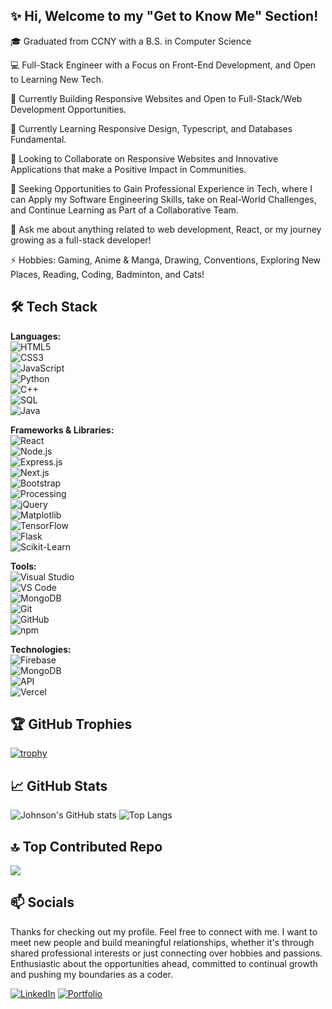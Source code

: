 ## ✨ Hi, Welcome to my "Get to Know Me" Section!

🎓 Graduated from CCNY with a B.S. in Computer Science 

💻 Full-Stack Engineer with a Focus on Front-End Development, and Open to Learning New Tech. 

🚀 Currently Building Responsive Websites and Open to Full-Stack/Web Development Opportunities. 

🌱 Currently Learning Responsive Design, Typescript, and Databases Fundamental.

👯 Looking to Collaborate on Responsive Websites and Innovative Applications that make a Positive Impact in Communities.

🤔 Seeking Opportunities to Gain Professional Experience in Tech, where I can Apply my Software Engineering Skills, take on Real-World Challenges, and Continue Learning as Part of a Collaborative Team.

💬 Ask me about anything related to web development, React, or my journey growing as a full-stack developer!

⚡ Hobbies: Gaming, Anime & Manga, Drawing, Conventions, Exploring New Places, Reading, Coding, Badminton, and Cats!

## 🛠️ Tech Stack

**Languages:**  
![HTML5](https://img.shields.io/badge/html5-%23E34F26.svg?style=for-the-badge&logo=html5&logoColor=white)  
![CSS3](https://img.shields.io/badge/css3-%231572B6.svg?style=for-the-badge&logo=css3&logoColor=white)  
![JavaScript](https://img.shields.io/badge/javascript-%23F7DF1E.svg?style=for-the-badge&logo=javascript&logoColor=black)  
![Python](https://img.shields.io/badge/python-%233776AB.svg?style=for-the-badge&logo=python&logoColor=white)  
![C++](https://img.shields.io/badge/c++-%2300599C.svg?style=for-the-badge&logo=c%2B%2B&logoColor=white)  
![SQL](https://img.shields.io/badge/sql-%23007ACC.svg?style=for-the-badge&logo=postgresql&logoColor=white)  
![Java](https://img.shields.io/badge/java-%23ED8B00.svg?style=for-the-badge&logo=java&logoColor=white)  

**Frameworks & Libraries:**  
![React](https://img.shields.io/badge/react-%2320232a.svg?style=for-the-badge&logo=react&logoColor=%2361DAFB)  
![Node.js](https://img.shields.io/badge/node.js-%23339933.svg?style=for-the-badge&logo=node.js&logoColor=white)  
![Express.js](https://img.shields.io/badge/express.js-%23404d59.svg?style=for-the-badge)  
![Next.js](https://img.shields.io/badge/next.js-%23000000.svg?style=for-the-badge&logo=next.js&logoColor=white)  
![Bootstrap](https://img.shields.io/badge/bootstrap-%23563d7c.svg?style=for-the-badge&logo=bootstrap&logoColor=white)  
![Processing](https://img.shields.io/badge/processing-%23FF2D20.svg?style=for-the-badge&logo=processingfoundation&logoColor=white)  
![jQuery](https://img.shields.io/badge/jquery-%230769AD.svg?style=for-the-badge&logo=jquery&logoColor=white)  
![Matplotlib](https://img.shields.io/badge/matplotlib-%23000000.svg?style=for-the-badge&logo=python&logoColor=white)  
![TensorFlow](https://img.shields.io/badge/tensorflow-%23FF6F00.svg?style=for-the-badge&logo=tensorflow&logoColor=white)  
![Flask](https://img.shields.io/badge/flask-%23000.svg?style=for-the-badge&logo=flask&logoColor=white)  
![Scikit-Learn](https://img.shields.io/badge/scikit_learn-%23005057.svg?style=for-the-badge&logo=scikitlearn&logoColor=white)  

**Tools:**  
![Visual Studio](https://img.shields.io/badge/visual_studio-%23007ACC.svg?style=for-the-badge&logo=visual-studio&logoColor=white)  
![VS Code](https://img.shields.io/badge/visual_studio_code-%23007ACC.svg?style=for-the-badge&logo=visual-studio-code&logoColor=white)  
![MongoDB](https://img.shields.io/badge/mongodb-%2347A248.svg?style=for-the-badge&logo=mongodb&logoColor=white)  
![Git](https://img.shields.io/badge/git-%23F05032.svg?style=for-the-badge&logo=git&logoColor=white)  
![GitHub](https://img.shields.io/badge/github-%23121011.svg?style=for-the-badge&logo=github&logoColor=white)  
![npm](https://img.shields.io/badge/npm-%23000000.svg?style=for-the-badge&logo=npm&logoColor=white)  

**Technologies:**  
![Firebase](https://img.shields.io/badge/firebase-%23FFCA28.svg?style=for-the-badge&logo=firebase&logoColor=black)  
![MongoDB](https://img.shields.io/badge/mongodb-%2347A248.svg?style=for-the-badge&logo=mongodb&logoColor=white)  
![API](https://img.shields.io/badge/API-blue?style=for-the-badge)  
![Vercel](https://img.shields.io/badge/vercel-%23000000.svg?style=for-the-badge&logo=vercel&logoColor=white)  


## 🏆 GitHub Trophies

[![trophy](https://github-profile-trophy.vercel.app/?username=jchen22002&theme=radical)](https://github.com/ryo-ma/github-profile-trophy)

## 📈 GitHub Stats

![Johnson's GitHub stats](https://github-readme-stats.vercel.app/api?username=jchen22002&show_icons=true&theme=radical)
![Top Langs](https://github-readme-stats.vercel.app/api/top-langs/?username=jchen22002&layout=compact&hide_progress=true&hide=percent&theme=radical)

## 🔝 Top Contributed Repo
![](https://github-contributor-stats.vercel.app/api?username=jchen22002&limit=5&theme=onedark&combine_all_yearly_contributions=true)

## 📫 Socials

Thanks for checking out my profile. Feel free to connect with me. I want to meet new people and build meaningful relationships, whether it's through shared professional interests or just connecting over hobbies and passions. Enthusiastic about the opportunities ahead, committed to continual growth and pushing my boundaries as a coder.

[![LinkedIn](https://img.shields.io/badge/-LinkedIn-blue?logo=linkedin&logoColor=white)](https://linkedin.com/in/jchen22002)
[![Portfolio](https://img.shields.io/badge/-Portfolio-black?style=flat)](https://jchen22002-portfolio.vercel.app/)

